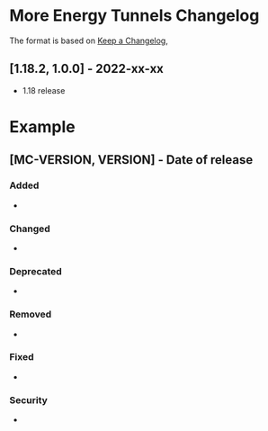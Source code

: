 #  More Energy Tunnels Changelog
The format is based on [Keep a Changelog](https://keepachangelog.com/en/1.0.0/),

## [1.18.2, 1.0.0] - 2022-xx-xx
- 1.18 release

# Example
## [MC-VERSION, VERSION] - Date of release
### Added
- 
### Changed
- 
### Deprecated
- 
### Removed
- 
### Fixed
- 
### Security
- 
